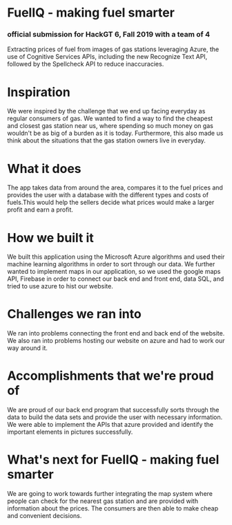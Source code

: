 # FuelIQ - making fuel smarter
### official submission for HackGT 6, Fall 2019 with a team of 4 ###
Extracting prices of fuel from images of gas stations leveraging Azure, the use of Cognitive Services APIs, including the new Recognize Text API, followed by the Spellcheck API to reduce inaccuracies.

# Inspiration
We were inspired by the challenge that we end up facing everyday as regular consumers of gas. We wanted to find a way to find the cheapest and closest gas station near us, where spending so much money on gas wouldn't be as big of a burden as it is today. Furthermore, this also made us think about the situations that the gas station owners live in everyday.

# What it does
The app takes data from around the area, compares it to the fuel prices and provides the user with a database with the different types and costs of fuels.This would help the sellers decide what prices would make a larger profit and earn a profit.

# How we built it
We built this application using the Microsoft Azure algorithms and used their machine learning algorithms in order to sort through our data. We further wanted to implement maps in our application, so we used the google maps API, Firebase in order to connect our back end and front end, data SQL, and tried to use azure to hist our website.

# Challenges we ran into
We ran into problems connecting the front end and back end of the website. We also ran into problems hosting our website on azure and had to work our way around it.

# Accomplishments that we're proud of
We are proud of our back end program that successfully sorts through the data to build the data sets and provide the user with necessary information. We were able to implement the APIs that azure provided and identify the important elements in pictures successfully.

# What's next for FuelIQ - making fuel smarter
We are going to work towards further integrating the map system where people can check for the nearest gas station and are provided with information about the prices. The consumers are then able to make cheap and convenient decisions.
